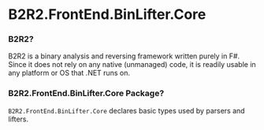 # B2R2.FrontEnd.BinLifter.Core

### B2R2?

B2R2 is a binary analysis and reversing framework written purely in F#. Since it
does not rely on any native (unmanaged) code, it is readily usable in any
platform or OS that .NET runs on.

### B2R2.FrontEnd.BinLifter.Core Package?

`B2R2.FrontEnd.BinLifter.Core` declares basic types used by parsers and lifters.
